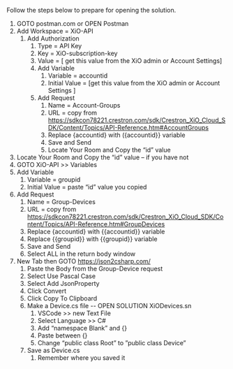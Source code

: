 Follow the steps below to prepare for opening the solution.


1.	GOTO postman.com or OPEN Postman
2.	Add Workspace = XiO-API
	1.	Add Authorization
		1.	Type = API Key
		2.	Key = XiO-subscription-key
		3.	Value = [ get this value from the XiO admin or Account Settings]
		4.	Add Variable
			1.	Variable = accountid
			2.	Initial Value = [get this value from the XiO admin or Account Settings ]
		5.	Add Request
			1.	Name = Account-Groups
			2.	URL =  copy from https://sdkcon78221.crestron.com/sdk/Crestron_XiO_Cloud_SDK/Content/Topics/API-Reference.htm#AccountGroups
			3.	Replace {accountid} with ({accountid}} variable
			4.	Save and Send
			6.	Locate Your Room and Copy the “id” value
3.	Locate Your Room and Copy the “id” value – if you have not
4.	GOTO XiO-API >> Variables
5.	Add Variable
	1.	Variable = groupid
	2.	Initial Value = paste “id” value you copied
6.	Add Request
	1.	Name = Group-Devices
	2.	URL =  copy from https://sdkcon78221.crestron.com/sdk/Crestron_XiO_Cloud_SDK/Content/Topics/API-Reference.htm#GroupDevices
	3.	Replace {accountid} with {{accountid}} variable
	4.	Replace {{groupid}} with {{groupid}} variable
	5.	Save and Send
	6.	Select ALL in the return body window
7.	New Tab then GOTO https://json2csharp.com/
	1.	Paste the Body from the Group-Device request
	2.	Select Use Pascal Case
	3.	Select Add JsonProperty
	4.	Click Convert
	5.	Click Copy To Clipboard
	8.	Make a Device.cs file  -- OPEN SOLUTION XiODevices.sn
		1.	VSCode >> new Text File
		2.	Select Language >> C#
		3.	Add “namespace Blank” and {}
		4.	Paste between {}
		5.	Change “public class Root” to ”public class Device”
	6.	Save as Device.cs
		1.	Remember where you saved it
